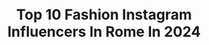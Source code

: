 ---
title: Top 10 Fashion Instagram Influencers In Rome In 2024
description: >-
  Find top fashion Instagram influencers in Rome in 2024. Most popular hashtags: #fashion #rome #shooting #style.
platform: Instagram
hits: 183
text_top: Discover the most popular Instagram accounts on inBeat.
text_bottom: Our database aggregates 183 Instagram influencers like this in Rome, Italy for you to connect with.
profiles:
  - username: "melastyle"
    fullname: >-
      𝐏𝐚𝐦𝐞𝐥𝐚 𝐌𝐞𝐥𝐚⚡
    bio: >-
      ʙʟᴏɢɢᴇʀ, ᴍᴏᴅᴇʟ, ɪɴꜰʟᴜᴇɴᴄᴇʀ, ꜱᴛʏʟɪꜱᴛ... ɴᴏɴ ꜱᴏɴᴏ ɴɪᴇɴᴛᴇ ᴅɪ ᴛᴜᴛᴛᴏ Qᴜᴇꜱᴛᴏ. 📌 ʀᴏᴍᴇ. 📩Mortellitipamela@gmail.com
    location: "Italy"
    followers: 29771
    engagement: 131
    commentsToLikes: 0.228650
    id: ck9whgg5xxqni0j780sb5l7o8
    verified: false
    hashtags: "#ig, #streetstyle, #romantic, #jewelry"
  - username: "stefbianchii"
    fullname: >-
      Stefania
    bio: >-
      probably petting a dog (or eating icecream) 🌺🐚🌞☁️ @theballout host 🕺 26bianchistefania@gmail.com Canary Islands / Italia
    location: "Italy"
    followers: 66701
    engagement: 19
    commentsToLikes: 0.003044
    id: ck5c9lcixbn5f0i11i4fsn78u
    verified: false
    hashtags: "#summerlook, #europeansummer, #italiansummer, #portosantostefano"
  - username: "claudiaciesla"
    fullname: >-
      Claudia Ciesla
    bio: >-
      🎭 Actress 🥗 Nutritionist & Lifestyle coach 📚 Author of ‘Keep Eating Keep Losing’ 📝 Entrepreneur 📩Contact: Claudia.enquiry@gmail.com
    location: "Italy"
    followers: 1159236
    engagement: 118
    commentsToLikes: 0.016596
    id: ck0vwp4equw9u0i19043e4pxs
    verified: true
    hashtags: "#summervibes, #sundayfunday, #travel, #exercise"
  - username: "elenasantarelli"
    fullname: >-
      Elenasantarelli
    bio: >-
      stefania@openinfluence.com digital info e commercial !!!. Per TV : MATCHPICTURE agency direzione@matchpicture.it
    location: "Italy"
    followers: 1893517
    engagement: 25
    commentsToLikes: 0.006809
    id: ck15qgyct2sez0i19d9zw6dr3
    verified: true
    hashtags: "#styleinspiration, #gialappashow, #fashion, #adv"
  - username: "michellemasullo"
    fullname: >-
      Mixelle
    bio: >-
      Booking: gianni@tvmoda.it Everyday on @rai1official ✨Prof. “Eredità” graduated at @iulm_university
    location: "Italy"
    followers: 32546
    engagement: 130
    commentsToLikes: 0.112151
    id: ck9wexji1mato0j78ebyyg5s4
    verified: false
    hashtags: "#television, #italy, #model, #puntaala"
  - username: "g_tito21"
    fullname: >-
      Gabriel 🦊
    bio: >-
      • Born to #sicily 🏖 • Based to #padova 📍 • Sagittarius ♐️ • collabs:gabriele.tito.o@gmail.com
    location: "Italy"
    followers: 5687
    engagement: 694
    commentsToLikes: 0.010509
    id: ck8taec42rety0j788ex8ajdr
    verified: false
    hashtags: "#gayboy, #padovacity, #photo, #non"
  - username: "gianmarcotamberi"
    fullname: >-
      HALFSHAVE
    bio: >-
      Olympic Champion 🥇 Crazy man 😎 Collab: dream.srl@hotmail.com In love with @bontempichiara ❤
    location: "Italy"
    followers: 641592
    engagement: 379
    commentsToLikes: 0.005119
    id: ck5bzp06qrktk0i11pi1jgob9
    verified: true
    hashtags: "#redminote12series, #vividicolori, #ad, #athletics"
  - username: "robertanbianca"
    fullname: >-
      Roberta Bianca
    bio: >-
      🍕 Italian girl, Rome 👗 Fashion Film & Food 📷 I take outfit photos in my mirror 📩 collab: roberta.bianca@icloud.com 🧁 Cenerentola col pallone👇🏼
    location: "Italy"
    followers: 25441
    engagement: 112
    commentsToLikes: 0.095764
    id: ck5c6w4yg6bnt0i11ptmbffk0
    verified: false
    hashtags: "#booksaddict, #lookinspo, #goodmorning, #ootdpost"
  - username: "maride__"
    fullname: >-
      Marianna De Vito
    bio: >-
      📍Rome Vintage lover Fashion designer and seamstress mariannadevitodesign@gmail.com
    location: "Italy"
    followers: 39998
    engagement: 160
    commentsToLikes: 0.088207
    id: ck5pvfhxohmj70i11aeh1eh78
    verified: false
    hashtags: "#advertising, #mummtoast, #succedeinrinascente"
  - username: "accademiacostumeemoda"
    fullname: >-
      Accademia Costume & Moda
    bio: >-
      Educating in Fashion & Costume, since 1964. Design, Communication & Management. Rome • Milan
    location: "Italy"
    followers: 30430
    engagement: 54
    commentsToLikes: 0.017983
    id: ck6tk1mxr3tun0j71l85e2n5a
    verified: false
    hashtags: "#fashioneducation, #rome, #fashioncommunication, #acmcrew"
---